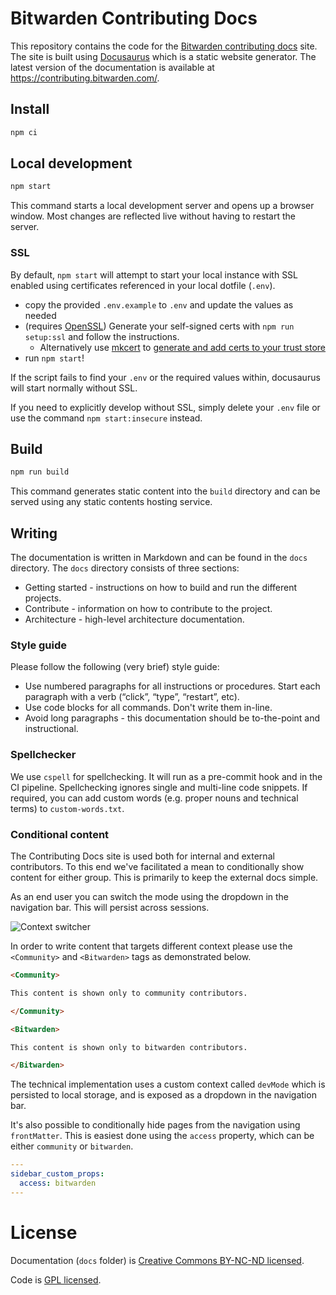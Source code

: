 # Bitwarden Contributing Docs

This repository contains the code for the
[Bitwarden contributing docs](https://contributing.bitwarden.com/) site. The site is built using
[Docusaurus](https://docusaurus.io/) which is a static website generator. The latest version of the
documentation is available at https://contributing.bitwarden.com/.

## Install

```bash
npm ci
```

## Local development

```bash
npm start
```

This command starts a local development server and opens up a browser window. Most changes are
reflected live without having to restart the server.

### SSL

By default, `npm start` will attempt to start your local instance with SSL enabled using
certificates referenced in your local dotfile (`.env`).

- copy the provided `.env.example` to `.env` and update the values as needed
- (requires [OpenSSL](https://www.openssl.org/)) Generate your self-signed certs with
  `npm run setup:ssl` and follow the instructions.
  - Alternatively use [mkcert](https://github.com/FiloSottile/mkcert) to
    [generate and add certs to your trust store](https://docusaurus.io/docs/cli#enabling-https)
- run `npm start`!

If the script fails to find your `.env` or the required values within, docusaurus will start
normally without SSL.

If you need to explicitly develop without SSL, simply delete your `.env` file or use the command
`npm start:insecure` instead.

## Build

```bash
npm run build
```

This command generates static content into the `build` directory and can be served using any static
contents hosting service.

## Writing

The documentation is written in Markdown and can be found in the `docs` directory. The `docs`
directory consists of three sections:

- Getting started - instructions on how to build and run the different projects.
- Contribute - information on how to contribute to the project.
- Architecture - high-level architecture documentation.

### Style guide

Please follow the following (very brief) style guide:

- Use numbered paragraphs for all instructions or procedures. Start each paragraph with a verb
  (“click”, “type”, “restart”, etc).
- Use code blocks for all commands. Don't write them in-line.
- Avoid long paragraphs - this documentation should be to-the-point and instructional.

### Spellchecker

We use `cspell` for spellchecking. It will run as a pre-commit hook and in the CI pipeline.
Spellchecking ignores single and multi-line code snippets. If required, you can add custom words
(e.g. proper nouns and technical terms) to `custom-words.txt`.

### Conditional content

The Contributing Docs site is used both for internal and external contributors. To this end we've
facilitated a mean to conditionally show content for either group. This is primarily to keep the
external docs simple.

As an end user you can switch the mode using the dropdown in the navigation bar. This will persist
across sessions.

![Context switcher](.github/dropdown.png)

In order to write content that targets different context please use the `<Community>` and
`<Bitwarden>` tags as demonstrated below.

```md
<Community>

This content is shown only to community contributors.

</Community>

<Bitwarden>

This content is shown only to bitwarden contributors.

</Bitwarden>
```

The technical implementation uses a custom context called `devMode` which is persisted to local
storage, and is exposed as a dropdown in the navigation bar.

It's also possible to conditionally hide pages from the navigation using `frontMatter`. This is
easiest done using the `access` property, which can be either `community` or `bitwarden`.

```yml
---
sidebar_custom_props:
  access: bitwarden
---
```

# License

Documentation (`docs` folder) is [Creative Commons BY-NC-ND licensed](./LICENSE_CC.txt).

Code is [GPL licensed](./LICENSE_GPL.txt).
